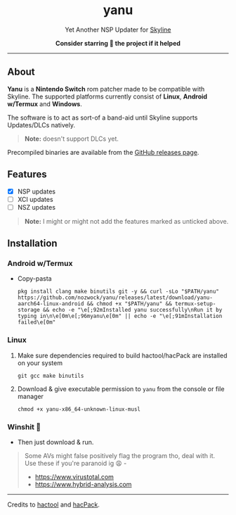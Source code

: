 <div align="center">

# yanu
Yet Another NSP Updater for [Skyline](https://github.com/skyline-emu/skyline)

**Consider starring 🌟 the project if it helped**

</div align="center">

---

## About

**Yanu** is a **Nintendo Switch** rom patcher made to be compatible with Skyline. The supported platforms currently consist of **Linux**, **Android w/Termux** and **Windows**.

The software is to act as sort-of a band-aid until Skyline supports Updates/DLCs natively.

> **Note:** doesn't support DLCs yet.

Precompiled binaries are available from the [GitHub releases page](https://github.com/nozwock/yanu/releases).

## Features
- [x] NSP updates
- [ ] XCI updates
- [ ] NSZ updates

> **Note:** I might or might not add the features marked as unticked above.

## Installation

### Android w/Termux

- Copy-pasta
  ```console
  pkg install clang make binutils git -y && curl -sLo "$PATH/yanu" https://github.com/nozwock/yanu/releases/latest/download/yanu-aarch64-linux-android && chmod +x "$PATH/yanu" && termux-setup-storage && echo -e "\e[;92mInstalled yanu successfully\nRun it by typing in\n\e[0m\e[;96myanu\e[0m" || echo -e "\e[;91mInstallation failed\e[0m"
  ```

### Linux

1. Make sure dependencies required to build hactool/hacPack are installed on your system
   ```console
   git gcc make binutils
   ```
2. Download & give executable permission to `yanu` from the console or file manager
   ```console
   chmod +x yanu-x86_64-unknown-linux-musl
   ```

### Winshit :toilet:

- Then just download & run.

> Some AVs might false positively flag the program tho, deal with it.</br>
> Use these if you're paranoid ig :weary: -
> - https://www.virustotal.com
> - https://www.hybrid-analysis.com 

---

Credits to [hactool](https://github.com/SciresM/hactool) and [hacPack](https://github.com/The-4n/hacPack).
